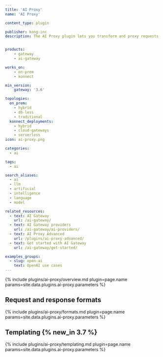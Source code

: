 ```yaml
---
title: 'AI Proxy'
name: 'AI Proxy'

content_type: plugin

publisher: kong-inc
description: The AI Proxy plugin lets you transform and proxy requests to a number of AI providers and models.


products:
    - gateway
    - ai-gateway

works_on:
    - on-prem
    - konnect

min_version:
    gateway: '3.6'

topologies:
  on_prem:
    - hybrid
    - db-less
    - traditional
  konnect_deployments:
    - hybrid
    - cloud-gateways
    - serverless
icon: ai-proxy.png

categories:
  - ai

tags:
  - ai

search_aliases:
  - ai
  - llm
  - artificial
  - intelligence
  - language
  - model

related_resources:
  - text: AI Gateway
    url: /ai-gateway/
  - text: AI Gateway providers
    url: /ai-gateway/ai-providers/
  - text: AI Proxy Advanced
    url: /plugins/ai-proxy-advanced/
  - text: Get started with AI Gateway
    url: /ai-gateway/get-started/

examples_groups:
  - slug: open-ai
    text: OpenAI use cases
---
```


{% include plugins/ai-proxy/overview.md plugin=page.name params=site.data.plugins.ai-proxy.parameters %}

## Request and response formats
{% include plugins/ai-proxy/formats.md plugin=page.name params=site.data.plugins.ai-proxy.parameters %}

## Templating {% new_in 3.7 %}

{% include plugins/ai-proxy/templating.md plugin=page.name params=site.data.plugins.ai-proxy.parameters %}
